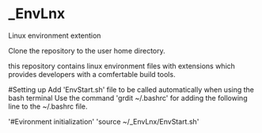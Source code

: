 # _EnvLnx
Linux environment extention

Clone the repository to the user home directory.

this repository contains linux environment files with extensions which provides developers with a comfertable build tools.

#Setting up
Add 'EnvStart.sh' file to be called automatically when using the bash terminal
Use the command 'grdit ~/.bashrc' for adding the following line to the ~/.bashrc file.

'#Evironment initialization'
'source ~/_EnvLnx/EnvStart.sh'


